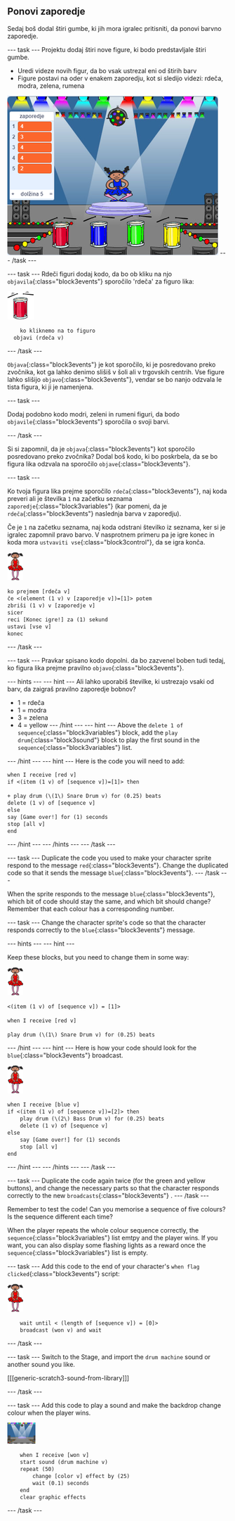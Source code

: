 ## Ponovi zaporedje

Sedaj boš dodal štiri gumbe, ki jih mora igralec pritisniti, da ponovi barvno zaporedje.

\--- task \--- Projektu dodaj štiri nove figure, ki bodo predstavljale štiri gumbe.

+ Uredi videze novih figur, da bo vsak ustrezal eni od štirih barv
+ Figure postavi na oder v enakem zaporedju, kot si sledijo videzi: rdeča, modra, zelena, rumena

![posnetek zaslona](images/colour-drums.png) \--- /task \---

\--- task \--- Rdeči figuri dodaj kodo, da bo ob kliku na njo `objavila`{:class="block3events"} sporočilo 'rdeča' za figuro lika:

![red-drum](images/red_drum.png)

```blocks3
    ko kliknemo na to figuro
  objavi (rdeča v)
```

\--- /task \---

`Objava`{:class="block3events"} je kot sporočilo, ki je posredovano preko zvočnika, kot ga lahko denimo slišiš v šoli ali v trgovskih centrih. Vse figure lahko slišijo `objavo`{:class="block3events"}, vendar se bo nanjo odzvala le tista figura, ki ji je namenjena.

\--- task \---

Dodaj podobno kodo modri, zeleni in rumeni figuri, da bodo `objavile`{:class="block3events"} sporočila o svoji barvi.

\--- /task \---

Si si zapomnil, da je `objava`{:class="block3events"} kot sporočilo posredovano preko zvočnika? Dodal boš kodo, ki bo poskrbela, da se bo figura lika odzvala na sporočilo `objave`{:class="block3events"}.

\--- task \---

Ko tvoja figura lika prejme sporočilo `rdeča`{:class="block3events"}, naj koda preveri ali je številka `1` na začetku seznama `zaporedje`{:class="block3variables"} (kar pomeni, da je `rdeča`{:class="block3events"} naslednja barva v zaporedju).

Če je `1` na začetku seznama, naj koda odstrani številko iz seznama, ker si je igralec zapomnil pravo barvo. V nasprotnem primeru pa je igre konec in koda mora `ustvaviti vse`{:class="block3control"}, da se igra konča.

![ballerina](images/ballerina.png)

```blocks3
ko prejmem [rdeča v]
če <(element (1 v) v [zaporedje v])=[1]> potem
zbriši (1 v) v [zaporedje v]
sicer
reci [Konec igre!] za (1) sekund
ustavi [vse v]
konec
```

\--- /task \---

\--- task \--- Pravkar spisano kodo dopolni. da bo zazvenel boben tudi tedaj, ko figura lika prejme pravilno `objavo`{:class="block3events"}.

\--- hints \--- \--- hint \--- Ali lahko uporabiš številke, ki ustrezajo vsaki od barv, da zaigraš pravilno zaporedje bobnov?

+ 1 = rdeča
+ 1 = modra
+ 3 = zelena
+ 4 = yellow \--- /hint \--- \--- hint \--- Above the `delete 1 of sequence`{:class="block3variables"} block, add the `play drum`{:class="block3sound"} block to play the first sound in the `sequence`{:class="block3variables"} list.

\--- /hint \--- \--- hint \--- Here is the code you will need to add:

```blocks3
when I receive [red v]
if <(item (1 v) of [sequence v])=[1]> then

+ play drum (\(1\) Snare Drum v) for (0.25) beats
delete (1 v) of [sequence v]
else
say [Game over!] for (1) seconds
stop [all v]
end

```

\--- /hint \--- \--- /hints \--- \--- /task \---

\--- task \--- Duplicate the code you used to make your character sprite respond to the message `red`{:class="block3events"}. Change the duplicated code so that it sends the message `blue`{:class="block3events"}. \--- /task \---

When the sprite responds to the message `blue`{:class="block3events"}, which bit of code should stay the same, and which bit should change? Remember that each colour has a corresponding number.

\--- task \--- Change the character sprite's code so that the character responds correctly to the `blue`{:class="block3events"} message.

\--- hints \--- \--- hint \---

Keep these blocks, but you need to change them in some way:

![ballerina](images/ballerina.png)

```blocks3
<(item (1 v) of [sequence v]) = [1]>

when I receive [red v]

play drum (\(1\) Snare Drum v) for (0.25) beats
```

\--- /hint \--- \--- hint \--- Here is how your code should look for the `blue`{:class="block3events"} broadcast.

![ballerina](images/ballerina.png)

```blocks3
when I receive [blue v]
if <(item (1 v) of [sequence v])=[2]> then
    play drum (\(2\) Bass Drum v) for (0.25) beats
    delete (1 v) of [sequence v]
else
    say [Game over!] for (1) seconds
    stop [all v]
end
```

\--- /hint \--- \--- /hints \--- \--- /task \---

\--- task \--- Duplicate the code again twice (for the green and yellow buttons), and change the necessary parts so that the character responds correctly to the new `broadcasts`{:class="block3events"} . \--- /task \---

Remember to test the code! Can you memorise a sequence of five colours? Is the sequence different each time?

When the player repeats the whole colour sequence correctly, the `sequence`{:class="block3variables"} list emtpy and the player wins. If you want, you can also display some flashing lights as a reward once the `sequence`{:class="block3variables"} list is empty.

\--- task \--- Add this code to the end of your character's `when flag clicked`{:class="block3events"} script:

![ballerina](images/ballerina.png)

```blocks3
    wait until < (length of [sequence v]) = [0]>
    broadcast (won v) and wait
```

\--- /task \---

\--- task \--- Switch to the Stage, and import the `drum machine` sound or another sound you like.

[[[generic-scratch3-sound-from-library]]]

\--- /task \---

\--- task \--- Add this code to play a sound and make the backdrop change colour when the player wins.

![ballerina](images/stage.png)

```blocks3
    when I receive [won v]
    start sound (drum machine v)
    repeat (50)
        change [color v] effect by (25)
        wait (0.1) seconds
    end
    clear graphic effects
```

\--- /task \---